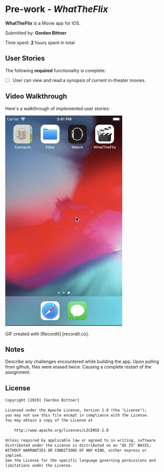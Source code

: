 # Pre-work - *WhatTheFlix*

**WhatTheFlix** is a Movie app for IOS.

Submitted by: **Gordon Bittner**

Time spent: **2** hours spent in total

## User Stories

The following **required** functionality is complete:

* [ ] User can view and read a synopsis of current in-theater movies.



## Video Walkthrough 

Here's a walkthrough of implemented user stories:

<img src='f8QUW8JpHc.gif' title='Video Walkthrough' width='' alt='Video Walkthrough' />

GIF created with [Recordit] [recordit.co].

## Notes

Describe any challenges encountered while building the app.
Upon pulling from github, files were erased twice. Causing a complete restart of the assignment.

## License

    Copyright [2019] [Gordon Bittner]

    Licensed under the Apache License, Version 2.0 (the "License");
    you may not use this file except in compliance with the License.
    You may obtain a copy of the License at

        http://www.apache.org/licenses/LICENSE-2.0

    Unless required by applicable law or agreed to in writing, software
    distributed under the License is distributed on an "AS IS" BASIS,
    WITHOUT WARRANTIES OR CONDITIONS OF ANY KIND, either express or implied.
    See the License for the specific language governing permissions and
    limitations under the License.
